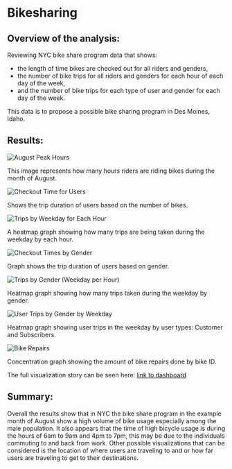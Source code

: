 # Bikesharing

## Overview of the analysis:
Reviewing NYC bike share program data that shows:
- the length of time bikes are checked out for all riders and genders, 
- the number of bike trips for all riders and genders for each hour of each day of the week,
- and the number of bike trips for each type of user and gender for each day of the week. 

This data is to propose a possible bike sharing program in Des Moines, Idaho.

## Results:
![August Peak Hours](https://user-images.githubusercontent.com/96352427/162645738-7754a6b6-f87c-4087-9d52-86787c6afe24.png)

This image represents how many hours riders are riding bikes during the month of August.

![Checkout Time for Users](https://user-images.githubusercontent.com/96352427/162645800-69425a1d-2578-4d5d-8563-2a61f712ca71.png)

Shows the trip duration of users based on the number of bikes.

![Trips by Weekday for Each Hour](https://user-images.githubusercontent.com/96352427/162645833-9ea003bc-8186-4caf-933e-c8485215a965.png)

A heatmap graph showing how many trips are being taken during the weekday by each hour.

![Checkout Times by Gender](https://user-images.githubusercontent.com/96352427/162645895-c5ef2238-6a3f-48e0-ae94-17b8d853c0ed.png)

Graph shows the trip duration of users based on gender.

![Trips by Gender (Weekday per Hour)](https://user-images.githubusercontent.com/96352427/162645922-729add24-8677-44db-8f88-a6cfe9a0b88d.png)

Heatmap graph showing how many trips taken during the weekday by gender.

![User Trips by Gender by Weekday ](https://user-images.githubusercontent.com/96352427/162645946-9727114b-51a6-4430-ba0b-4b58d3a8f44c.png)

Heatmap graph showing user trips in the weekday by user types: Customer and Subscribers.

![Bike Repairs](https://user-images.githubusercontent.com/96352427/162645994-3b8fb155-f767-473d-a75e-58dba5a6f898.png)

Concentration graph showing the amount of bike repairs done by bike ID.

The full visualization story can be seen here: [link to dashboard](https://public.tableau.com/app/profile/so.kim/viz/NYCCitibikeAnalysis_16496337335200/NYCCitibikeAnalysis)

## Summary:
Overall the results show that in NYC the bike share program in the example month of August show a high volume of bike usage especially among the male population. It also appears that the time of high bicycle usage is during the hours of 6am to 9am and 4pm to 7pm, this may be due to the individuals commuting to and back from work. 
Other possible visualizations that can be considered is the location of where users are traveling to and or how far users are traveling to get to their destinations.


